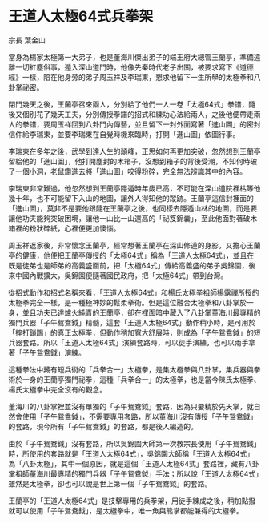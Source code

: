 # 王道人太極64式兵拳架

宗長
葉金山

當身為楊家太極第一大弟子，也是董海川傑出弟子的端王府大總管王蘭亭，準備遠離一切紅塵俗事，遁入深山道門時，他像先秦時代老子出關，被要求寫下《道德經》一樣，陪在他身旁的弟子周玉祥及李瑞東，懇求他留下一生所學的太極拳和八卦掌祕密。

閉門幾天之後，王蘭亭召來兩人，分別給了他們一人一卷「太極64式」拳譜，隨後又個別花了幾天工夫，分別傳授拳譜的招式和練功心法給兩人，之後他便帶走兩人的拳譜，要周玉祥回到八卦門內傳藝，並且留下一封外面寫著「進山圖」的密封信件給李瑞東，並要李瑞東在自覺時機來臨時，打開「進山圖」依圖行事。

李瑞東在多年之後，武學到達人生的顛峰，正思如何再更加突破，忽然想到王蘭亭留給他的「進山圖」，他打開塵封的木箱子，沒想到箱子的背後受潮，不知何時破了一個小洞，老鼠鑽進去將「進山圖」咬得粉碎，完全無法辨識其中的內容。

李瑞東非常難過，他忽然想到王蘭亭隱遁時年歲已高，不可能在深山道院裡枯等他幾十年，也不可能留下入山的地圖，讓外人得知他的蹤跡。王蘭亭這信封裡面的「進山圖」，莫非不是要他跟隨在王蘭亭之後，也同樣去隱遁山林的地圖，而是要讓他功夫能夠突破困境，讓他一山比一山還高的「祕笈錦囊」，至此他面對著破木箱裡的粉狀碎紙，心裡便更加懊惱。

周玉祥返家後，非常懷念王蘭亭，經常想著王蘭亭在深山修道的身影，又擔心王蘭亭的健康，他便把王蘭亭傳授的「太極64式」稱為「王道人太極64式」，並且在既是徒弟也是師弟的高義盛面前，把「太極64式」傳給高義盛的弟子吳錦園，後來中國內戰擴大，吳錦園便隨著國民政府，把「太極64式」帶到台灣。

從招式動作和招式名稱來看，「王道人太極64式」和楊氏太極拳祖師楊露禪所授的太極拳完全一樣，是一種極神妙的鬆柔拳術。但是這位融合太極拳和八卦掌於一身，並且功夫已達爐火純青的王蘭亭，卻在裡面暗中藏入了八卦掌董海川最專精的獨門兵器「子午鴛鴦鉞」精髓，這套「王道人太極64式」動作稍小時，是可用於「摔打鎖踢」的真正太極拳，但動作稍加寬大舒展時，則成為「子午鴛鴦鉞」的短兵器套路。所以「王道人太極64式」演練套路時，可以徒手演練，也可以兩手拿著「子午鴛鴦鉞」演練。

這種拳法中藏有短兵術的「兵拳合一」太極拳，是集太極拳與八卦掌，集兵器與拳術於一身的王蘭亭獨門祕拳，這種「兵拳合一」的太極拳，也是當今陳氏太極拳、楊氏太極拳中完全沒有的觀念。

董海川的八卦掌裡並沒有單獨的「子午鴛鴦鉞」套路，因為只要精於先天掌，就自然會使用「子午鴛鴦鉞」，不需要專用套路，所以董海川沒有傳授「子午鴛鴦鉞」的套路，現今所有「子午鴛鴦鉞」的套路，都是後人編造的。

由於「子午鴛鴦鉞」沒有套路，所以吳錦園大師第一次教宗長使用「子午鴛鴦鉞」時，所使用的套路就是「王道人太極64式」，吳錦園大師稱「王道人太極64式」為「八卦太極」，其中一個原因，就是這個「王道人太極64式」套路裡，藏有八卦掌祖師董海川最專精的獨門兵器「子午鴛鴦鉞」手法；所以說「王道人太極64式」雖然是太極拳，卻也可以說是世上第一個「子午鴛鴦鉞」的套路。

王蘭亭的「王道人太極64式」是技擊專用的兵拳架，用徒手練成之後，稍加點撥就可以使用「子午鴛鴦鉞」，是太極拳中，唯一魚與熊掌都能兼得的太極拳。